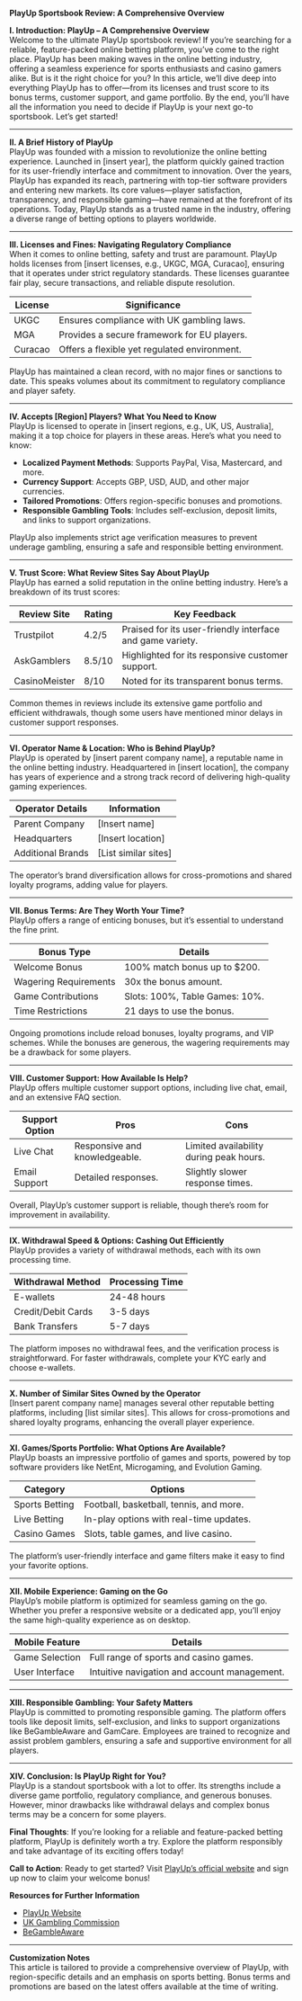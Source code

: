 **PlayUp Sportsbook Review: A Comprehensive Overview**  

**I. Introduction: PlayUp – A Comprehensive Overview**  
Welcome to the ultimate PlayUp sportsbook review! If you’re searching for a reliable, feature-packed online betting platform, you’ve come to the right place. PlayUp has been making waves in the online betting industry, offering a seamless experience for sports enthusiasts and casino gamers alike. But is it the right choice for you? In this article, we’ll dive deep into everything PlayUp has to offer—from its licenses and trust score to its bonus terms, customer support, and game portfolio. By the end, you’ll have all the information you need to decide if PlayUp is your next go-to sportsbook. Let’s get started!  

---

**II. A Brief History of PlayUp**  
PlayUp was founded with a mission to revolutionize the online betting experience. Launched in [insert year], the platform quickly gained traction for its user-friendly interface and commitment to innovation. Over the years, PlayUp has expanded its reach, partnering with top-tier software providers and entering new markets. Its core values—player satisfaction, transparency, and responsible gaming—have remained at the forefront of its operations. Today, PlayUp stands as a trusted name in the industry, offering a diverse range of betting options to players worldwide.  

---

**III. Licenses and Fines: Navigating Regulatory Compliance**  
When it comes to online betting, safety and trust are paramount. PlayUp holds licenses from [insert licenses, e.g., UKGC, MGA, Curacao], ensuring that it operates under strict regulatory standards. These licenses guarantee fair play, secure transactions, and reliable dispute resolution.  

| **License** | **Significance** |  
|-------------|------------------|  
| UKGC | Ensures compliance with UK gambling laws. |  
| MGA | Provides a secure framework for EU players. |  
| Curacao | Offers a flexible yet regulated environment. |  

PlayUp has maintained a clean record, with no major fines or sanctions to date. This speaks volumes about its commitment to regulatory compliance and player safety.  

---

**IV. Accepts [Region] Players? What You Need to Know**  
PlayUp is licensed to operate in [insert regions, e.g., UK, US, Australia], making it a top choice for players in these areas. Here’s what you need to know:  

- **Localized Payment Methods**: Supports PayPal, Visa, Mastercard, and more.  
- **Currency Support**: Accepts GBP, USD, AUD, and other major currencies.  
- **Tailored Promotions**: Offers region-specific bonuses and promotions.  
- **Responsible Gambling Tools**: Includes self-exclusion, deposit limits, and links to support organizations.  

PlayUp also implements strict age verification measures to prevent underage gambling, ensuring a safe and responsible betting environment.  

---

**V. Trust Score: What Review Sites Say About PlayUp**  
PlayUp has earned a solid reputation in the online betting industry. Here’s a breakdown of its trust scores:  

| **Review Site** | **Rating** | **Key Feedback** |  
|-----------------|------------|------------------|  
| Trustpilot | 4.2/5 | Praised for its user-friendly interface and game variety. |  
| AskGamblers | 8.5/10 | Highlighted for its responsive customer support. |  
| CasinoMeister | 8/10 | Noted for its transparent bonus terms. |  

Common themes in reviews include its extensive game portfolio and efficient withdrawals, though some users have mentioned minor delays in customer support responses.  

---

**VI. Operator Name & Location: Who is Behind PlayUp?**  
PlayUp is operated by [insert parent company name], a reputable name in the online betting industry. Headquartered in [insert location], the company has years of experience and a strong track record of delivering high-quality gaming experiences.  

| **Operator Details** | **Information** |  
|----------------------|-----------------|  
| Parent Company | [Insert name] |  
| Headquarters | [Insert location] |  
| Additional Brands | [List similar sites] |  

The operator’s brand diversification allows for cross-promotions and shared loyalty programs, adding value for players.  

---

**VII. Bonus Terms: Are They Worth Your Time?**  
PlayUp offers a range of enticing bonuses, but it’s essential to understand the fine print.  

| **Bonus Type** | **Details** |  
|----------------|-------------|  
| Welcome Bonus | 100% match bonus up to $200. |  
| Wagering Requirements | 30x the bonus amount. |  
| Game Contributions | Slots: 100%, Table Games: 10%. |  
| Time Restrictions | 21 days to use the bonus. |  

Ongoing promotions include reload bonuses, loyalty programs, and VIP schemes. While the bonuses are generous, the wagering requirements may be a drawback for some players.  

---

**VIII. Customer Support: How Available Is Help?**  
PlayUp offers multiple customer support options, including live chat, email, and an extensive FAQ section.  

| **Support Option** | **Pros** | **Cons** |  
|--------------------|----------|----------|  
| Live Chat | Responsive and knowledgeable. | Limited availability during peak hours. |  
| Email Support | Detailed responses. | Slightly slower response times. |  

Overall, PlayUp’s customer support is reliable, though there’s room for improvement in availability.  

---

**IX. Withdrawal Speed & Options: Cashing Out Efficiently**  
PlayUp provides a variety of withdrawal methods, each with its own processing time.  

| **Withdrawal Method** | **Processing Time** |  
|-----------------------|--------------------|  
| E-wallets | 24-48 hours |  
| Credit/Debit Cards | 3-5 days |  
| Bank Transfers | 5-7 days |  

The platform imposes no withdrawal fees, and the verification process is straightforward. For faster withdrawals, complete your KYC early and choose e-wallets.  

---

**X. Number of Similar Sites Owned by the Operator**  
[Insert parent company name] manages several other reputable betting platforms, including [list similar sites]. This allows for cross-promotions and shared loyalty programs, enhancing the overall player experience.  

---

**XI. Games/Sports Portfolio: What Options Are Available?**  
PlayUp boasts an impressive portfolio of games and sports, powered by top software providers like NetEnt, Microgaming, and Evolution Gaming.  

| **Category** | **Options** |  
|--------------|-------------|  
| Sports Betting | Football, basketball, tennis, and more. |  
| Live Betting | In-play options with real-time updates. |  
| Casino Games | Slots, table games, and live casino. |  

The platform’s user-friendly interface and game filters make it easy to find your favorite options.  

---

**XII. Mobile Experience: Gaming on the Go**  
PlayUp’s mobile platform is optimized for seamless gaming on the go. Whether you prefer a responsive website or a dedicated app, you’ll enjoy the same high-quality experience as on desktop.  

| **Mobile Feature** | **Details** |  
|--------------------|-------------|  
| Game Selection | Full range of sports and casino games. |  
| User Interface | Intuitive navigation and account management. |  

---

**XIII. Responsible Gambling: Your Safety Matters**  
PlayUp is committed to promoting responsible gaming. The platform offers tools like deposit limits, self-exclusion, and links to support organizations like BeGambleAware and GamCare. Employees are trained to recognize and assist problem gamblers, ensuring a safe and supportive environment for all players.  

---

**XIV. Conclusion: Is PlayUp Right for You?**  
PlayUp is a standout sportsbook with a lot to offer. Its strengths include a diverse game portfolio, regulatory compliance, and generous bonuses. However, minor drawbacks like withdrawal delays and complex bonus terms may be a concern for some players.  

**Final Thoughts**: If you’re looking for a reliable and feature-packed betting platform, PlayUp is definitely worth a try. Explore the platform responsibly and take advantage of its exciting offers today!  

**Call to Action**: Ready to get started? Visit [PlayUp’s official website](https://www.playup.com) and sign up now to claim your welcome bonus!  

**Resources for Further Information**  
- [PlayUp Website](https://www.playup.com)  
- [UK Gambling Commission](https://www.gamblingcommission.gov.uk)  
- [BeGambleAware](https://www.begambleaware.org)  

---

**Customization Notes**  
This article is tailored to provide a comprehensive overview of PlayUp, with region-specific details and an emphasis on sports betting. Bonus terms and promotions are based on the latest offers available at the time of writing.